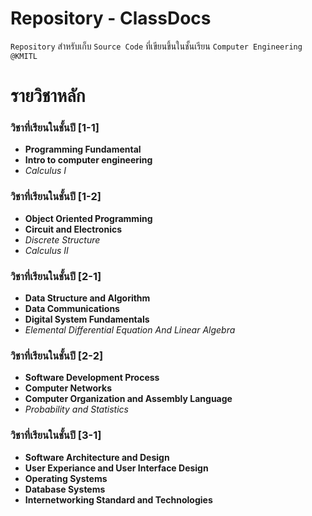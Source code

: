 # **Repository - ClassDocs**
`Repository` สำหรับเก็บ `Source Code` ที่เขียนขึ้นในชั้นเรียน `Computer Engineering @KMITL` 

# **รายวิชาหลัก**
### **วิชาที่เรียนในชั้นปี [1-1]**
- **Programming Fundamental**
- **Intro to computer engineering**
- *Calculus I*

### **วิชาที่เรียนในชั้นปี [1-2]**
- **Object Oriented Programming**
- **Circuit and Electronics**
- *Discrete Structure*
- *Calculus II*

### **วิชาที่เรียนในชั้นปี [2-1]**
- **Data Structure and Algorithm**
- **Data Communications**
- **Digital System Fundamentals**
- *Elemental Differential Equation And Linear Algebra*

### **วิชาที่เรียนในชั้นปี [2-2]**
- **Software Development Process**
- **Computer Networks**
- **Computer Organization and Assembly Language**
- *Probability and Statistics*

### **วิชาที่เรียนในชั้นปี [3-1]**
- **Software Architecture and Design**
- **User Experiance and User Interface Design**
- **Operating Systems**
- **Database Systems**
- **Internetworking Standard and Technologies**
